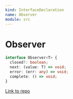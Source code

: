 ```yaml
---
kind: InterfaceDeclaration
name: Observer
module: src
---
```


# Observer

```ts
interface Observer<T> {
  closed?: boolean;
  next: (value: T) => void;
  error: (err: any) => void;
  complete: () => void;
}
```

[Link to repo](https://github.com/ReactiveX/rxjs/blob/master/src/internal/types.ts#L144-L149)
